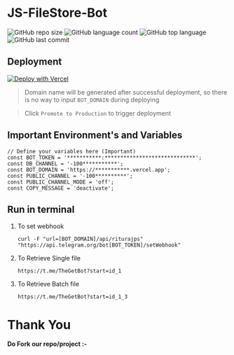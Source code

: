 # JS-FileStore-Bot

![GitHub repo size](https://img.shields.io/github/repo-size/theriturajps/JS-FileStore-Bot?style=plastic) ![GitHub language count](https://img.shields.io/github/languages/count/theriturajps/JS-FileStore-Bot?style=plastic) ![GitHub top language](https://img.shields.io/github/languages/top/theriturajps/JS-FileStore-Bot?style=plastic) ![GitHub last commit](https://img.shields.io/github/last-commit/theriturajps/JS-FileStore-Bot?color=red&style=plastic)


## Deployment

[![Deploy with Vercel](https://vercel.com/button)](https://vercel.com/new/git/external?repository-url=https://github.com/theriturajps/JS-FileStore-Bot)

> Domain name will be generated after successful deployment, so there is no way to input `BOT_DOMAIN` during deploying
    
> Click `Promote to Production` to trigger deployment

## Important Environment's and Variables

```
// Define your variables here (Important)
const BOT_TOKEN = '***********:*****************************';
const DB_CHANNEL = '-100***********';
const BOT_DOMAIN = 'https://***********.vercel.app';
const PUBLIC_CHANNEL = '-100**********';
const PUBLIC_CHANNEL_MODE = 'off';
const COPY_MESSAGE = 'deactivate';
```

## Run in terminal

1. To set webhook

    ```
    curl -F "url=[BOT_DOMAIN]/api/riturajps" "https://api.telegram.org/bot[BOT_TOKEN]/setWebhook"
    ```

2. To Retrieve Single file

    ```
    https://t.me/TheGetBot?start=id_1
    ```
3. To Retrieve Batch file

    ```
    https://t.me/TheGetBot?start=id_1_3
    ```

# Thank You

**Do Fork our repo/project :-**